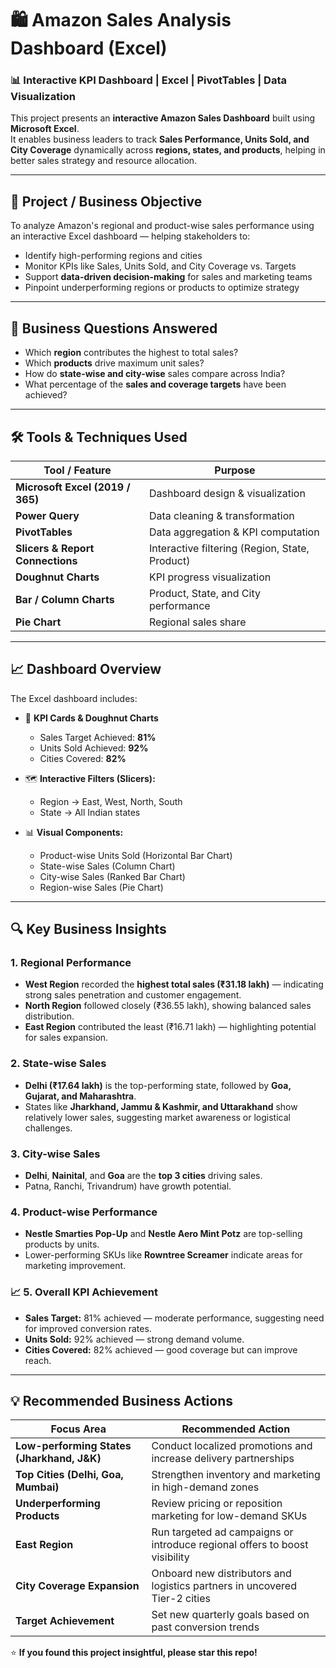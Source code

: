 # 🛍️ Amazon Sales Analysis Dashboard (Excel)

### 📊 Interactive KPI Dashboard | Excel | PivotTables | Data Visualization

This project presents an **interactive Amazon Sales Dashboard** built using **Microsoft Excel**.  
It enables business leaders to track **Sales Performance, Units Sold, and City Coverage** dynamically across **regions, states, and products**, helping in better sales strategy and resource allocation.

---

## 🎯 Project / Business Objective

To analyze Amazon's regional and product-wise sales performance using an interactive Excel dashboard — helping stakeholders to:

- Identify high-performing regions and cities  
- Monitor KPIs like Sales, Units Sold, and City Coverage vs. Targets  
- Support **data-driven decision-making** for sales and marketing teams  
- Pinpoint underperforming regions or products to optimize strategy  

---

## 🧠 Business Questions Answered

- Which **region** contributes the highest to total sales?  
- Which **products** drive maximum unit sales?  
- How do **state-wise and city-wise** sales compare across India?  
- What percentage of the **sales and coverage targets** have been achieved?  

---

## 🛠️ Tools & Techniques Used

| Tool / Feature | Purpose |
|----------------|----------|
| **Microsoft Excel (2019 / 365)** | Dashboard design & visualization |
| **Power Query** | Data cleaning & transformation |
| **PivotTables** | Data aggregation & KPI computation |
| **Slicers & Report Connections** | Interactive filtering (Region, State, Product) |
| **Doughnut Charts** | KPI progress visualization |
| **Bar / Column Charts** | Product, State, and City performance |
| **Pie Chart** | Regional sales share |

---

## 📈 Dashboard Overview

The Excel dashboard includes:

- 🎯 **KPI Cards & Doughnut Charts**  
  - Sales Target Achieved: **81%**  
  - Units Sold Achieved: **92%**  
  - Cities Covered: **82%**
  
- 🗺️ **Interactive Filters (Slicers):**  
  - Region → East, West, North, South  
  - State → All Indian states

- 📊 **Visual Components:**
  - Product-wise Units Sold (Horizontal Bar Chart)
  - State-wise Sales (Column Chart)
  - City-wise Sales (Ranked Bar Chart)
  - Region-wise Sales (Pie Chart)

---

## 🔍 Key Business Insights

###  1. Regional Performance
- **West Region** recorded the **highest total sales (₹31.18 lakh)** — indicating strong sales penetration and customer engagement.  
- **North Region** followed closely (₹36.55 lakh), showing balanced sales distribution.  
- **East Region** contributed the least (₹16.71 lakh) — highlighting potential for sales expansion.

###  2. State-wise Sales
- **Delhi (₹17.64 lakh)** is the top-performing state, followed by **Goa, Gujarat, and Maharashtra**.  
- States like **Jharkhand, Jammu & Kashmir, and Uttarakhand** show relatively lower sales, suggesting market awareness or logistical challenges.

###  3. City-wise Sales
- **Delhi**, **Nainital**, and **Goa** are the **top 3 cities** driving sales.  
- Patna, Ranchi, Trivandrum) have growth potential.

###  4. Product-wise Performance
- **Nestle Smarties Pop-Up** and **Nestle Aero Mint Potz** are top-selling products by units.  
- Lower-performing SKUs like **Rowntree Screamer** indicate areas for marketing improvement.
  
### 📈 5. Overall KPI Achievement
- **Sales Target:** 81% achieved — moderate performance, suggesting need for improved conversion rates.  
- **Units Sold:** 92% achieved — strong demand volume.  
- **Cities Covered:** 82% achieved — good coverage but can improve reach.

---

## 💡 Recommended Business Actions

| Focus Area | Recommended Action |
|-------------|--------------------|
| **Low-performing States (Jharkhand, J&K)** | Conduct localized promotions and increase delivery partnerships |
| **Top Cities (Delhi, Goa, Mumbai)** | Strengthen inventory and marketing in high-demand zones |
| **Underperforming Products** | Review pricing or reposition marketing for low-demand SKUs |
| **East Region** | Run targeted ad campaigns or introduce regional offers to boost visibility |
| **City Coverage Expansion** | Onboard new distributors and logistics partners in uncovered Tier-2 cities |
| **Target Achievement** | Set new quarterly goals based on past conversion trends |



⭐ **If you found this project insightful, please star this repo!**
